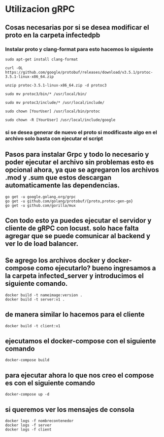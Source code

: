 # Utilizacion gRPC

## Cosas necesarias por si se desea modificar el proto en la carpeta infectedpb

### Instalar proto y clang-format para esto hacemos lo siguiente 

    sudo apt-get install clang-format 

    curl -OL https://github.com/google/protobuf/releases/download/v3.5.1/protoc-3.5.1-linux-x86_64.zip

    unzip protoc-3.5.1-linux-x86_64.zip -d protoc3

    sudo mv protoc3/bin/* /usr/local/bin/

    sudo mv protoc3/include/* /usr/local/include/

    sudo chown [YourUser] /usr/local/bin/protoc
    
    sudo chown -R [YourUser] /usr/local/include/google

### si se desea generar de nuevo el proto si modificaste algo en el archivo solo basta con ejecutar el script 

## Pasos para instalar Grpc y todo lo necesario y poder ejecutar el archivo sin problemas esto es opcional ahora, ya que se agregaron los archivos .mod y .sum que estos descargan automaticamente las dependencias.

    go get -u google.golang.org/grpc
    go get -u github.com/golang/protobuf/{proto,protoc-gen-go}
    go get -u github.com/gorilla/mux

## Con todo esto ya puedes ejecutar el servidor y cliente de gRPC con locust. solo hace falta agregar que se puede comunicar al backend y ver lo de load balancer.


## Se agrego los archivos docker y docker-compose como ejecutarlo? bueno ingresamos a la carpeta infected_server y introducimos el siguiente comando.
    docker build -t nameimage:version . 
    docker build -t server:v1 . 
## de manera similar lo hacemos para el cliente 
    docker build -t client:v1 
## ejecutamos el docker-compose con el siguiente comando 
    docker-compose build 
## para ejecutar ahora lo que nos creo el compose es con el siguiente comando 
    docker-compose up -d 
## si queremos ver los mensajes de consola 
    docker logs -f nombrecontenedor 
    docker logs -f server 
    docker logs -f client 